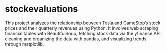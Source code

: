 # stockevaluations
This project analyzes the relationship between Tesla and GameStop’s stock prices and their quarterly revenues using Python. It involves web scraping financial tables with BeautifulSoup, fetching stock data via the yfinance API, cleaning and organizing the data with pandas, and visualizing trends through matplotlib. 
